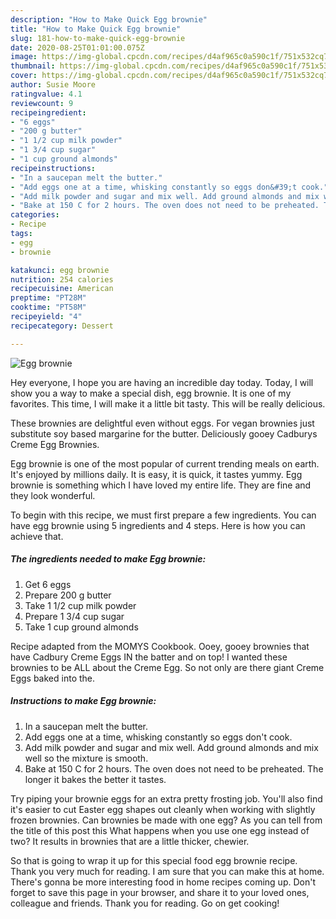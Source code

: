 ```yaml
---
description: "How to Make Quick Egg brownie"
title: "How to Make Quick Egg brownie"
slug: 181-how-to-make-quick-egg-brownie
date: 2020-08-25T01:01:00.075Z
image: https://img-global.cpcdn.com/recipes/d4af965c0a590c1f/751x532cq70/egg-brownie-recipe-main-photo.jpg
thumbnail: https://img-global.cpcdn.com/recipes/d4af965c0a590c1f/751x532cq70/egg-brownie-recipe-main-photo.jpg
cover: https://img-global.cpcdn.com/recipes/d4af965c0a590c1f/751x532cq70/egg-brownie-recipe-main-photo.jpg
author: Susie Moore
ratingvalue: 4.1
reviewcount: 9
recipeingredient:
- "6 eggs"
- "200 g butter"
- "1 1/2 cup milk powder"
- "1 3/4 cup sugar"
- "1 cup ground almonds"
recipeinstructions:
- "In a saucepan melt the butter."
- "Add eggs one at a time, whisking constantly so eggs don&#39;t cook."
- "Add milk powder and sugar and mix well. Add ground almonds and mix well so the mixture is smooth."
- "Bake at 150 C for 2 hours. The oven does not need to be preheated. The longer it bakes the better it tastes."
categories:
- Recipe
tags:
- egg
- brownie

katakunci: egg brownie 
nutrition: 254 calories
recipecuisine: American
preptime: "PT28M"
cooktime: "PT58M"
recipeyield: "4"
recipecategory: Dessert

---
```



![Egg brownie](https://img-global.cpcdn.com/recipes/d4af965c0a590c1f/751x532cq70/egg-brownie-recipe-main-photo.jpg)

Hey everyone, I hope you are having an incredible day today. Today, I will show you a way to make a special dish, egg brownie. It is one of my favorites. This time, I will make it a little bit tasty. This will be really delicious.

These brownies are delightful even without eggs. For vegan brownies just substitute soy based margarine for the butter. Deliciously gooey Cadburys Creme Egg Brownies.

Egg brownie is one of the most popular of current trending meals on earth. It's enjoyed by millions daily. It is easy, it is quick, it tastes yummy. Egg brownie is something which I have loved my entire life. They are fine and they look wonderful.


To begin with this recipe, we must first prepare a few ingredients. You can have egg brownie using 5 ingredients and 4 steps. Here is how you can achieve that.

<!--inarticleads1-->

##### The ingredients needed to make Egg brownie:

1. Get 6 eggs
1. Prepare 200 g butter
1. Take 1 1/2 cup milk powder
1. Prepare 1 3/4 cup sugar
1. Take 1 cup ground almonds


Recipe adapted from the MOMYS Cookbook. Ooey, gooey brownies that have Cadbury Creme Eggs IN the batter and on top! I wanted these brownies to be ALL about the Creme Egg. So not only are there giant Creme Eggs baked into the. 

<!--inarticleads2-->

##### Instructions to make Egg brownie:

1. In a saucepan melt the butter.
1. Add eggs one at a time, whisking constantly so eggs don&#39;t cook.
1. Add milk powder and sugar and mix well. Add ground almonds and mix well so the mixture is smooth.
1. Bake at 150 C for 2 hours. The oven does not need to be preheated. The longer it bakes the better it tastes.


Try piping your brownie eggs for an extra pretty frosting job. You&#39;ll also find it&#39;s easier to cut Easter egg shapes out cleanly when working with slightly frozen brownies. Can brownies be made with one egg? As you can tell from the title of this post this What happens when you use one egg instead of two? It results in brownies that are a little thicker, chewier. 

So that is going to wrap it up for this special food egg brownie recipe. Thank you very much for reading. I am sure that you can make this at home. There's gonna be more interesting food in home recipes coming up. Don't forget to save this page in your browser, and share it to your loved ones, colleague and friends. Thank you for reading. Go on get cooking!
